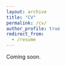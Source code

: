 ```yaml
---
layout: archive
title: "CV"
permalink: /cv/
author_profile: true
redirect_from:
  - /resume
---
```


<!--- [This version](../files/CV_Fulin_Li_20220604.pdf): June 2022  --->
Coming soon.
